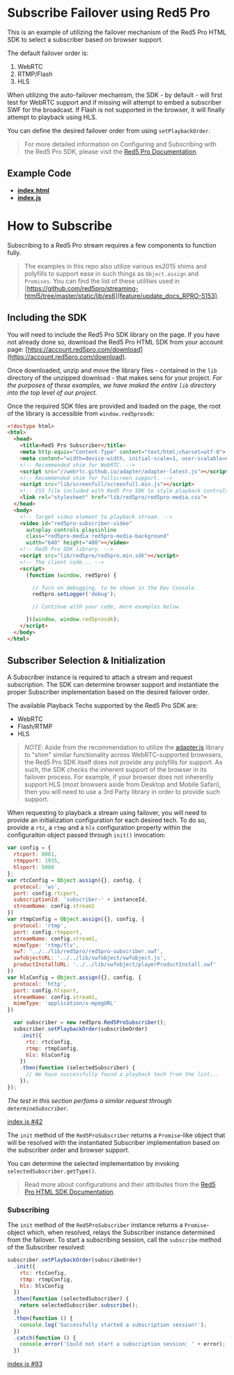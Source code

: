 # Subscribe Failover using Red5 Pro
This is an example of utilizing the failover mechanism of the Red5 Pro HTML SDK to select a subscriber based on browser support.

The default failover order is:

1. WebRTC
2. RTMP/Flash
3. HLS

When utilizing the auto-failover mechanism, the SDK - by default - will first test for WebRTC support and if missing will attempt to embed a subscriber SWF for the broadcast. If Flash is not supported in the browser, it will finally attempt to playback using HLS.

You can define the desired failover order from using `setPlaybackOrder`.

> For more detailed information on Configuring and Subscribing with the Red5 Pro SDK, please visit the [Red5 Pro Documentation](https://www.red5pro.com/docs/streaming/subscriber.html).

## Example Code
- **[index.html](index.html)**
- **[index.js](index.js)**

# How to Subscribe

Subscribing to a Red5 Pro stream requires a few components to function fully.

> The examples in this repo also utilize various es2015 shims and polyfills to support ease in such things as `Object.assign` and `Promises`. You can find the list of these utilities used in [https://github.com/red5pro/streaming-html5/tree/master/static/lib/es6](feature/update_docs_RPRO-5153).

## Including the SDK

You will need to include the Red5 Pro SDK library on the page. If you have not already done so, download the Red5 Pro HTML SDK from your account page: [https://account.red5pro.com/download](https://account.red5pro.com/download).

Once downloaded, unzip and move the library files - contained in the `lib` directory of the unzipped download - that makes sens for your project. _For the purposes of these examples, we have maked the entire `lib` directory into the top level of our project._

Once the required SDK files are provided and loaded on the page, the root of the library is accessible from `window.red5prosdk`:

```html
<!doctype html>
<html>
  <head>
    <title>Red5 Pro Subscriber</title>
    <meta http-equiv="Content-Type" content="text/html;charset=utf-8">
    <meta content="width=device-width, initial-scale=1, user-scalable=no" name="viewport">
    <!-- Recommended shim for WebRTC. -->
    <script src="//webrtc.github.io/adapter/adapter-latest.js"></script>
    <!-- Recommended shim for fullscreen support. -->
    <script src="lib/screenfull/screenfull.min.js"></script>
    <!-- CSS file included with Red5 Pro SDK to style playback controls of the target video element. -->
    <link rel="stylesheet" href="lib/red5pro/red5pro-media.css">
  </head>
  <body>
    <!-- Target video element to playback stream. -->
    <video id="red5pro-subscriber-video"
      autoplay controls playsinline
      class="red5pro-media red5pro-media-background"
      width="640" height="480"></video>
    <!-- Red5 Pro SDK library. -->
    <script src="lib/red5pro/red5pro.min.sdk"></script>
    <!-- The client code... -->
    <script>
      (function (window, red5pro) {

        // Turn on debugging, to be shown in the Dev Console.
        red5pro.setLogger('debug');

        // Continue with your code, more examples below.

      })(window, window.red5prosdk);
    </script>
  </body>
</html>
```

## Subscriber Selection & Initialization

A Subscriber instance is required to attach a stream and request subscription. The SDK can determine browser support and instantiate the proper Subscriber implementation based on the desired failover order.

The available Playback Techs supported by the Red5 Pro SDK are:

* WebRTC
* Flash/RTMP
* HLS

> *NOTE*: Aside from the recommendation to utilize the [adapter.js](https://github.com/webrtc/adapter) library to "shim" similar functionality across WebRTC-supported browesers, the Red5 Pro SDK itself does not provide any polyfills for support. As such, the SDK checks the inherent support of the browser in its failover process. For example, if your browser does not inherently support HLS (most browsers aside from Desktop and Mobile Safari), then you will need to use a 3rd Party library in order to provide such support.

When requesting to playback a stream using failover, you will need to provide an initialization configuration for each desired tech. To do so, provide a `rtc`, a `rtmp` and a `hls` configuration property within the configuraiton object passed through `init()` invocation:

```js
var config = {
  rtcport: 8081,
  rtmpport: 1935,
  hlsport: 5080
};
var rtcConfig = Object.assign({}, config, {
  protocol: 'ws',
  port: config.rtcport,
  subscriptionId: 'subscriber-' + instanceId,
  streamName: config.stream1
})
var rtmpConfig = Object.assign({}, config, {
  protocol: 'rtmp',
  port: config.rtmpport,
  streamName: config.stream1,
  mimeType: 'rtmp/flv',
  swf: '../../lib/red5pro/red5pro-subscriber.swf',
  swfobjectURL: '../../lib/swfobject/swfobject.js',
  productInstallURL: '../../lib/swfobject/playerProductInstall.swf'
})
var hlsConfig = Object.assign({}, config, {
  protocol: 'http',
  port: config.hlsport,
  streamName: config.stream1,
  mimeType: 'application/x-mpegURL'
})

  var subscriber = new red5pro.Red5ProSubscriber();
  subscriber.setPlaybackOrder(subscribeOrder)
    .init({
      rtc: rtcConfig,
      rtmp: rtmpConfig,
      hls: hlsConfig
    })
    .then(function (selectedSubscriber) {
      // We have successfully found a playback tech from the list...
    });
});
```

_The test in this section perfoms a similar request through `determineSubscriber`._

[index.js #42](index.js#L42)

The `init` method of the `Red5ProSubscriber` returns a `Promise`-like object that will be resolved with the instantiated Subscriber implementation based on the subscriber order and browser support.

You can determine the selected implementation by invoking `selectedSubscriber.getType()`.

> Read more about configurations and their attributes from the [Red5 Pro HTML SDK Documentation](https://github.com/infrared5/red5pro-html-sdk#subscriber).

### Subscribing

The `init` method of the `Red5ProSubscriber` instance returns a `Promise`-object which, when resolved, relays the Subscriber instance determined from the failover. To start a subscribing session, call the `subscribe` method of the Subscriber resolved:

```js
subscriber.setPlaybackOrder(subscribeOrder)
  .init({
    rtc: rtcConfig,
    rtmp: rtmpConfig,
    hls: hlsConfig
  })
  .then(function (selectedSubscriber) {
    return selectedSubscriber.subscribe();
  })
  .then(function () {
    console.log('Successfully started a subscription session!');
  })
  .catch(function () {
    console.error('Could not start a subscription session: ' + error);
  })
```

[index.js #93](index.js#L93)

